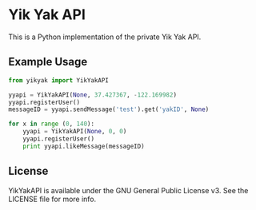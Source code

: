 # Yik Yak API

This is a Python implementation of the private Yik Yak API.

## Example Usage

``` python
from yikyak import YikYakAPI

yyapi = YikYakAPI(None, 37.427367, -122.169982)
yyapi.registerUser()
messageID = yyapi.sendMessage('test').get('yakID', None)

for x in range (0, 140):
	yyapi = YikYakAPI(None, 0, 0)
	yyapi.registerUser()
	print yyapi.likeMessage(messageID)
```

## License

YikYakAPI is available under the GNU General Public License v3. See the LICENSE file for more info.
